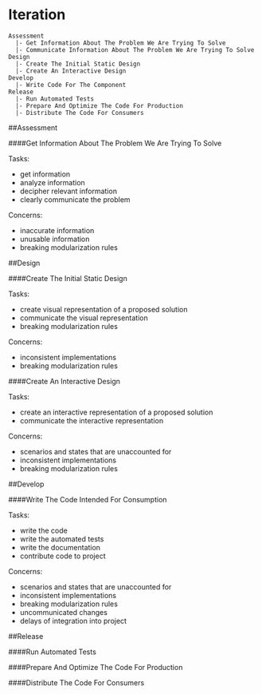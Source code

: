 # Iteration
```
Assessment
  |- Get Information About The Problem We Are Trying To Solve
  |- Communicate Information About The Problem We Are Trying To Solve
Design
  |- Create The Initial Static Design
  |- Create An Interactive Design
Develop
  |- Write Code For The Component
Release
  |- Run Automated Tests
  |- Prepare And Optimize The Code For Production
  |- Distribute The Code For Consumers
```

##Assessment

####Get Information About The Problem We Are Trying To Solve

Tasks:

- get information
- analyze information
- decipher relevant information
- clearly communicate the problem

Concerns:

- inaccurate information
- unusable information
- breaking modularization rules

##Design

####Create The Initial Static Design

Tasks:

- create visual representation of a proposed solution
- communicate the visual representation
- breaking modularization rules

Concerns:

- inconsistent implementations
- breaking modularization rules

####Create An Interactive Design

Tasks:

- create an interactive representation of a proposed solution
- communicate the interactive representation

Concerns:

- scenarios and states that are unaccounted for
- inconsistent implementations
- breaking modularization rules

##Develop

####Write The Code Intended For Consumption

Tasks:

- write the code
- write the automated tests
- write the documentation
- contribute code to project

Concerns:

- scenarios and states that are unaccounted for
- inconsistent implementations
- breaking modularization rules
- uncommunicated changes
- delays of integration into project

##Release

####Run Automated Tests

####Prepare And Optimize The Code For Production

####Distribute The Code For Consumers
